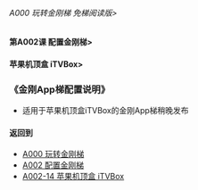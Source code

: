 ###### A000 玩转金刚梯 免梯阅读版>
#### 第A002课 配置金刚梯>
#### 苹果机顶盒 iTVBox>

### 《金刚App梯配置说明》

- 适用于苹果机顶盒iTVBox的金刚App梯稍晚发布

#### 返回到
- [A000 玩转金刚梯](https://github.com/a2zitpro/web/blob/master/LadderFree/main.md)
- [A002 配置金刚梯](https://github.com/a2zitpro/web/blob/master/LadderFree/LadderConfigure/LadderConfigure.md)
- [A002-14 苹果机顶盒 iTVBox](https://github.com/a2zitpro/web/blob/master/LadderFree/LadderConfigure/Apple/TVBox/TVBox.md)



